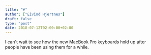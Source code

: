 ```yaml
---
title: "#"
author: ["Eivind Hjertnes"]
draft: false
type: "post"
date: 2018-07-12T02:00:00+02:00
---
```


I can't wait to see how the new MacBook Pro keyboards hold up after
people have been using them for a while.
